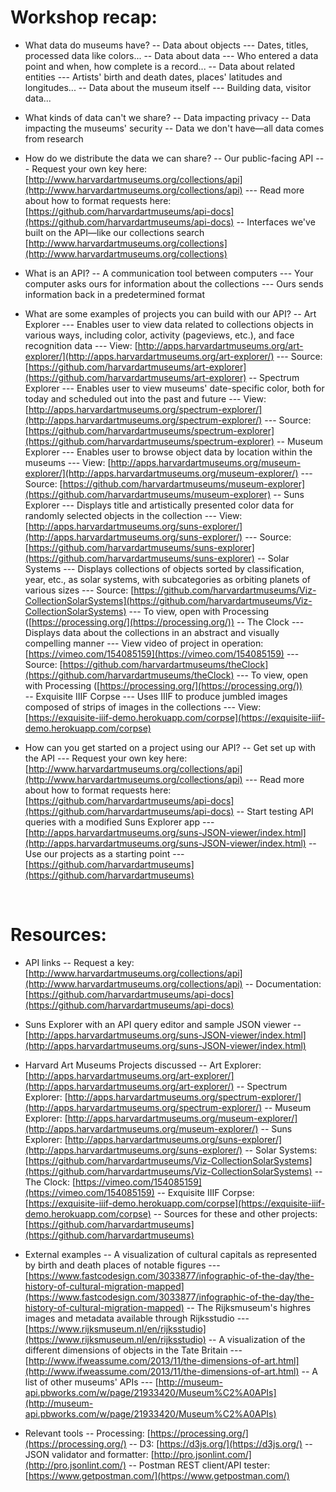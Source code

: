 # Workshop recap:

- What data do museums have?
-- Data about objects
--- Dates, titles, processed data like colors...
-- Data about data
--- Who entered a data point and when, how complete is a record...
-- Data about related entities
--- Artists' birth and death dates, places' latitudes and longitudes...
-- Data about the museum itself
--- Building data, visitor data...

- What kinds of data can't we share?
-- Data impacting privacy
-- Data impacting the museums' security
-- Data we don't have&mdash;all data comes from research

- How do we distribute the data we can share?
-- Our public-facing API
--- Request your own key here: [http://www.harvardartmuseums.org/collections/api](http://www.harvardartmuseums.org/collections/api)
--- Read more about how to format requests here: [https://github.com/harvardartmuseums/api-docs](https://github.com/harvardartmuseums/api-docs)
-- Interfaces we've built on the API&mdash;like our collections search [http://www.harvardartmuseums.org/collections](http://www.harvardartmuseums.org/collections)

- What is an API?
-- A communication tool between computers
--- Your computer asks ours for information about the collections
--- Ours sends information back in a predetermined format

- What are some examples of projects you can build with our API?
-- Art Explorer
--- Enables user to view data related to collections objects in various ways, including color, activity (pageviews, etc.), and face recognition data
--- View: [http://apps.harvardartmuseums.org/art-explorer/](http://apps.harvardartmuseums.org/art-explorer/)
--- Source: [https://github.com/harvardartmuseums/art-explorer](https://github.com/harvardartmuseums/art-explorer)
-- Spectrum Explorer
--- Enables user to view museums' date-specific color, both for today and scheduled out into the past and future
--- View: [http://apps.harvardartmuseums.org/spectrum-explorer/](http://apps.harvardartmuseums.org/spectrum-explorer/)
--- Source: [https://github.com/harvardartmuseums/spectrum-explorer](https://github.com/harvardartmuseums/spectrum-explorer)
-- Museum Explorer
--- Enables user to browse object data by location within the museums
--- View: [http://apps.harvardartmuseums.org/museum-explorer/](http://apps.harvardartmuseums.org/museum-explorer/)
--- Source: [https://github.com/harvardartmuseums/museum-explorer](https://github.com/harvardartmuseums/museum-explorer)
-- Suns Explorer
--- Displays title and artistically presented color data for randomly selected objects in the collection
--- View: [http://apps.harvardartmuseums.org/suns-explorer/](http://apps.harvardartmuseums.org/suns-explorer/)
--- Source: [https://github.com/harvardartmuseums/suns-explorer](https://github.com/harvardartmuseums/suns-explorer)
-- Solar Systems
--- Displays collections of objects sorted by classification, year, etc., as solar systems, with subcategories as orbiting planets of various sizes
--- Source: [https://github.com/harvardartmuseums/Viz-CollectionSolarSystems](https://github.com/harvardartmuseums/Viz-CollectionSolarSystems)
--- To view, open with Processing ([https://processing.org/](https://processing.org/)) 
-- The Clock
--- Displays data about the collections in an abstract and visually compelling manner
--- View video of project in operation: [https://vimeo.com/154085159](https://vimeo.com/154085159)
--- Source: [https://github.com/harvardartmuseums/theClock](https://github.com/harvardartmuseums/theClock)
--- To view, open with Processing ([https://processing.org/](https://processing.org/))  
-- Exquisite IIIF Corpse
--- Uses IIIF to produce jumbled images composed of strips of images in the collections
--- View: [https://exquisite-iiif-demo.herokuapp.com/corpse](https://exquisite-iiif-demo.herokuapp.com/corpse)

- How can you get started on a project using our API?
-- Get set up with the API
--- Request your own key here: [http://www.harvardartmuseums.org/collections/api](http://www.harvardartmuseums.org/collections/api)
--- Read more about how to format requests here: [https://github.com/harvardartmuseums/api-docs](https://github.com/harvardartmuseums/api-docs)
-- Start testing API queries with a modified Suns Explorer app
--- [http://apps.harvardartmuseums.org/suns-JSON-viewer/index.html](http://apps.harvardartmuseums.org/suns-JSON-viewer/index.html)
-- Use our projects as a starting point
--- [https://github.com/harvardartmuseums](https://github.com/harvardartmuseums)


 
# Resources:

- API links
-- Request a key: [http://www.harvardartmuseums.org/collections/api](http://www.harvardartmuseums.org/collections/api)
-- Documentation: [https://github.com/harvardartmuseums/api-docs](https://github.com/harvardartmuseums/api-docs)

- Suns Explorer with an API query editor and sample JSON viewer
-- [http://apps.harvardartmuseums.org/suns-JSON-viewer/index.html](http://apps.harvardartmuseums.org/suns-JSON-viewer/index.html)

- Harvard Art Museums Projects discussed
-- Art Explorer: [http://apps.harvardartmuseums.org/art-explorer/](http://apps.harvardartmuseums.org/art-explorer/)
-- Spectrum Explorer: [http://apps.harvardartmuseums.org/spectrum-explorer/](http://apps.harvardartmuseums.org/spectrum-explorer/)
-- Museum Explorer: [http://apps.harvardartmuseums.org/museum-explorer/](http://apps.harvardartmuseums.org/museum-explorer/)
-- Suns Explorer: [http://apps.harvardartmuseums.org/suns-explorer/](http://apps.harvardartmuseums.org/suns-explorer/)
-- Solar Systems: [https://github.com/harvardartmuseums/Viz-CollectionSolarSystems](https://github.com/harvardartmuseums/Viz-CollectionSolarSystems)
-- The Clock: [https://vimeo.com/154085159](https://vimeo.com/154085159)
-- Exquisite IIIF Corpse: [https://exquisite-iiif-demo.herokuapp.com/corpse](https://exquisite-iiif-demo.herokuapp.com/corpse)
-- Sources for these and other projects: [https://github.com/harvardartmuseums](https://github.com/harvardartmuseums)

- External examples
-- A visualization of cultural capitals as represented by birth and death places of notable figures
--- [https://www.fastcodesign.com/3033877/infographic-of-the-day/the-history-of-cultural-migration-mapped](https://www.fastcodesign.com/3033877/infographic-of-the-day/the-history-of-cultural-migration-mapped)
-- The Rijksmuseum's highres images and metadata available through Rijksstudio
--- [https://www.rijksmuseum.nl/en/rijksstudio](https://www.rijksmuseum.nl/en/rijksstudio)
-- A visualization of the different dimensions of objects in the Tate Britain
--- [http://www.ifweassume.com/2013/11/the-dimensions-of-art.html](http://www.ifweassume.com/2013/11/the-dimensions-of-art.html)
-- A list of other museums' APIs
--- [http://museum-api.pbworks.com/w/page/21933420/Museum%C2%A0APIs](http://museum-api.pbworks.com/w/page/21933420/Museum%C2%A0APIs)

- Relevant tools
-- Processing: [https://processing.org/](https://processing.org/)
-- D3: [https://d3js.org/](https://d3js.org/)
-- JSON validator and formatter: [http://pro.jsonlint.com/](http://pro.jsonlint.com/)
-- Postman REST client/API tester: [https://www.getpostman.com/](https://www.getpostman.com/)
